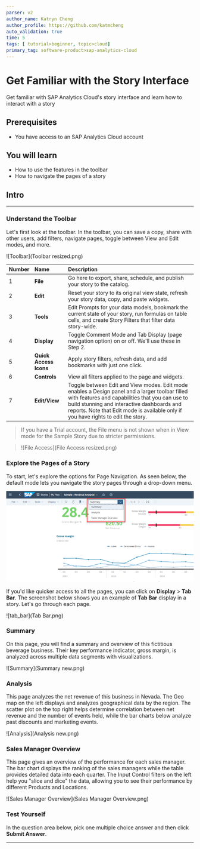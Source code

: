 ```yaml
---
parser: v2
author_name: Katryn Cheng
author_profile: https://github.com/katmcheng
auto_validation: true
time: 5
tags: [ tutorial>beginner, topic>cloud]
primary_tag: software-product>sap-analytics-cloud
---
```


# Get Familiar with the Story Interface
<!-- description --> Get familiar with SAP Analytics Cloud's story interface and learn how to interact with a story

## Prerequisites
- You have access to an SAP Analytics Cloud account

## You will learn
  - How to use the features in the toolbar
  - How to navigate the pages of a story

## Intro
<!-- Add additional information: Background information, longer prerequisites -->
---

### Understand the Toolbar

Let's first look at the toolbar. In the toolbar, you can save a copy, share with other users, add filters, navigate pages, toggle between View and Edit modes, and more.

![Toolbar](Toolbar resized.png)


|  Number         | Name                    | Description
|  :------------- | :-------------          | :-------------
|  1              | **File**                | Go here to export, share, schedule, and publish your story to the catalog.
|  2              | **Edit**                | Reset your story to its original view state, refresh your story data, copy, and paste widgets.
|  3              | **Tools**               | Edit Prompts for your data models, bookmark the current state of your story, run formulas on table cells, and  create Story Filters that filter data story-wide.
|  4              | **Display**             | Toggle Comment Mode and Tab Display (page navigation option) on or off. We'll use these in Step 2.
|  5              | **Quick Access Icons**  | Apply story filters, refresh data, and add bookmarks with just one click.
|  6              | **Controls**            | View all filters applied to the page and widgets.
|  7              | **Edit/View**           | Toggle between Edit and View modes. Edit mode enables a Design panel and a larger toolbar filled with features and capabilities that you can use to build stunning and interactive dashboards and reports.  Note that Edit mode is available only if you have rights to edit the story.

>If you have a Trial account, the File menu is not shown when in View mode for the Sample Story due to stricter permissions.

>![File Access](File Access resized.png)


### Explore the Pages of a Story


To start, let's explore the options for Page Navigation. As seen below, the default mode lets you navigate the story pages through a drop-down menu.

![Pages](Pages.png)

If you'd like quicker access to all the pages, you can click on **Display** > **Tab Bar**. The screenshot below shows you an example of **Tab Bar** display in a story. Let's go through each page.

![tab_bar](Tab Bar.png)

### **Summary**  

On this page, you will find a summary and overview of this fictitious beverage business. Their key performance indicator, gross margin, is analyzed across multiple data segments with visualizations.

![Summary](Summary new.png)

### **Analysis**  

This page analyzes the net revenue of this business in Nevada. The Geo map on the left displays and analyzes geographical data by the region. The scatter plot on the top right helps determine correlation between net revenue and the number of events held, while the bar charts below analyze past discounts and marketing events.

![Analysis](Analysis new.png)

### **Sales Manager Overview**  

This page gives an overview of the performance for each sales manager.  The bar chart displays the ranking of the sales managers while the table provides detailed data into each quarter. The Input Control filters on the left help you "slice and dice" the data, allowing you to see their performance by different Products and Locations.

![Sales Manager Overview](Sales Manager Overview.png)


### Test Yourself

In the question area below, pick one multiple choice answer and then click **Submit Answer**.




---
